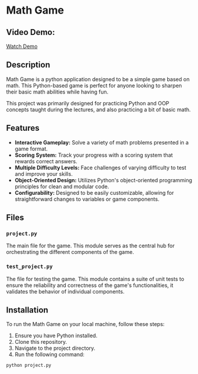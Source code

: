 # Math Game

## Video Demo:
[Watch Demo](https://youtu.be/hiEGu6Qgk6Q)

## Description

Math Game is a python application designed to be a simple game based on math. This Python-based game is perfect for anyone looking to sharpen their basic math abilities while having fun.

This project was primarily designed for practicing Python and OOP concepts taught during the lectures, and also practicing a bit of basic math.

## Features

- **Interactive Gameplay:** Solve a variety of math problems presented in a game format.
- **Scoring System:** Track your progress with a scoring system that rewards correct answers.
- **Multiple Difficulty Levels:** Face challenges of varying difficulty to test and improve your skills.
- **Object-Oriented Design:** Utilizes Python's object-oriented programming principles for clean and modular code.
- **Configurability:** Designed to be easily customizable, allowing for straightforward changes to variables or game components.

## Files

### `project.py`

The main file for the game. This module serves as the central hub for orchestrating the different components of the game.

### `test_project.py`

The file for testing the game. This module contains a suite of unit tests to ensure the reliability and correctness of the game's functionalities, it validates the behavior of individual components.


## Installation

To run the Math Game on your local machine, follow these steps:

1. Ensure you have Python installed.
2. Clone this repository.
3. Navigate to the project directory.
4. Run the following command:

```bash
python project.py
